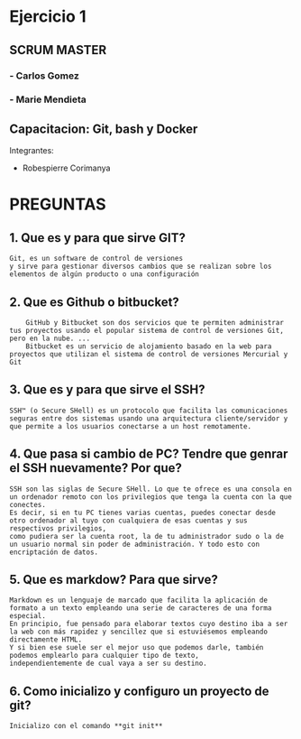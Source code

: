 # Ejercicio 1

## **SCRUM MASTER**
### **- Carlos Gomez**
### **- Marie Mendieta**


## **Capacitacion: Git, bash y Docker**
Integrantes:
- Robespierre Corimanya

# **PREGUNTAS**

## **1. Que es y para que sirve GIT?**
	Git, es un software de control de versiones
	y sirve para gestionar diversos cambios que se realizan sobre los elementos de algún producto o una configuración
	
## **2. Que es Github o bitbucket?**
		GitHub y Bitbucket son dos servicios que te permiten administrar tus proyectos usando el popular sistema de control de versiones Git, pero en la nube. ... 
		Bitbucket es un servicio de alojamiento basado en la web para proyectos que utilizan el sistema de control de versiones Mercurial y Git
	
## **3. Que es y para que sirve el SSH?**

	SSH™ (o Secure SHell) es un protocolo que facilita las comunicaciones seguras entre dos sistemas usando una arquitectura cliente/servidor y 
	que permite a los usuarios conectarse a un host remotamente.

## **4. Que pasa si cambio de PC? Tendre que genrar el SSH nuevamente? Por que?**

	SSH son las siglas de Secure SHell. Lo que te ofrece es una consola en un ordenador remoto con los privilegios que tenga la cuenta con la que conectes. 
	Es decir, si en tu PC tienes varias cuentas, puedes conectar desde otro ordenador al tuyo con cualquiera de esas cuentas y sus respectivos privilegios, 
	como pudiera ser la cuenta root, la de tu administrador sudo o la de un usuario normal sin poder de administración. Y todo esto con encriptación de datos.

## **5. Que es markdow? Para que sirve?**

	Markdown es un lenguaje de marcado que facilita la aplicación de formato a un texto empleando una serie de caracteres de una forma especial. 
	En principio, fue pensado para elaborar textos cuyo destino iba a ser la web con más rapidez y sencillez que si estuviésemos empleando directamente HTML. 
	Y si bien ese suele ser el mejor uso que podemos darle, también podemos emplearlo para cualquier tipo de texto, 
	independientemente de cual vaya a ser su destino.

## **6. Como inicializo y configuro un proyecto de git?**
	Inicializo con el comando **git init**
	

